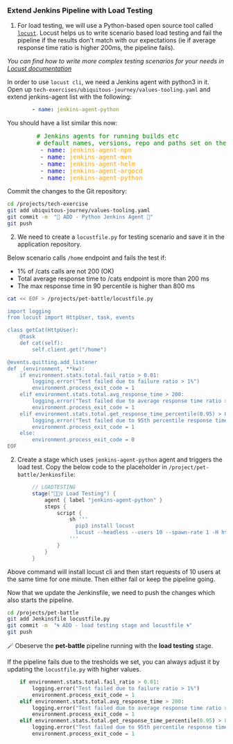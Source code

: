 ### Extend Jenkins Pipeline with Load Testing

1. For load testing, we will use a Python-based open source tool called [`locust`](https://docs.locust.io/en/stable/index.html). Locust helps us to write scenario based load testing and fail the pipeline if the results don't match with our expectations (ie if average response time ratio is higher 200ms, the pipeline fails).

_You can find how to write more complex testing scenarios for your needs in [Locust documentation](https://docs.locust.io/en/stable/writing-a-locustfile.html)_

In order to use `locust cli`, we need a Jenkins agent with python3 in it. Open up `tech-exercises/ubiquitous-journey/values-tooling.yaml` and extend jenkins-agent list with the following:
```yaml
        - name: jenkins-agent-python
```

You should have a list similar this now:
<pre>
        <span style="color:green;" ># Jenkins agents for running builds etc</span>
        <span style="color:green;" ># default names, versions, repo and paths set on the template</span>
         <span style="color:blue;" >- name:</span> <span style="color:orange;" >jenkins-agent-npm</span>
         <span style="color:blue;" >- name:</span> <span style="color:orange;" >jenkins-agent-mvn</span>
         <span style="color:blue;" >- name:</span> <span style="color:orange;" >jenkins-agent-helm</span>
         <span style="color:blue;" >- name:</span> <span style="color:orange;" >jenkins-agent-argocd</span>
         <span style="color:blue;" >- name:</span> <span style="color:orange;" >jenkins-agent-python</span>
</pre>

Commit the changes to the Git repository:
```bash
cd /projects/tech-exercise
git add ubiquitous-journey/values-tooling.yaml
git commit -m  "🐍 ADD - Python Jenkins Agent 🐍" 
git push
```

2. We need to create a `locustfile.py` for testing scenario and save it in the application repository. 

Below scenario calls `/home` endpoint and fails the test if:
- 1% of /cats calls are not 200 (OK)
- Total average response time to /cats endpoint is more than 200 ms
- The max response time in 90 percentile is higher than 800 ms

```bash
cat << EOF > /projects/pet-battle/locustfile.py

import logging
from locust import HttpUser, task, events

class getCat(HttpUser):
    @task
    def cat(self):
        self.client.get("/home")

@events.quitting.add_listener
def _(environment, **kw):
    if environment.stats.total.fail_ratio > 0.01:
        logging.error("Test failed due to failure ratio > 1%")
        environment.process_exit_code = 1
    elif environment.stats.total.avg_response_time > 200:
        logging.error("Test failed due to average response time ratio > 200 ms")
        environment.process_exit_code = 1
    elif environment.stats.total.get_response_time_percentile(0.95) > 800:
        logging.error("Test failed due to 95th percentile response time > 800 ms")
        environment.process_exit_code = 1
    else:
        environment.process_exit_code = 0
EOF
```
2. Create a stage which uses `jenkins-agent-python` agent and triggers the load test. Copy the below code to the placeholder in `/project/pet-battle/Jenkinsfile`:

```groovy
        // LOADTESTING
		stage("🏋🏻‍♀️ Load Testing") {
			agent { label "jenkins-agent-python" }
			steps {
				script {
                    sh '''
                      pip3 install locust
                      locust --headless --users 10 --spawn-rate 1 -H https://${APP_NAME}-${DESTINATION_NAMESPACE}-<CLUSTER_DOMAIN> --run-time 1m --loglevel INFO --only-summary 
                    '''
				}
			}
		}
```
Above command will install locust cli and then start requests of 10 users at the same time for one minute. Then either fail or keep the pipeline going. 

Now that we update the Jenkinsfile, we need to push the changes which also starts the pipeline.

```bash
cd /projects/pet-battle
git add Jenkinsfile locustfile.py
git commit -m  "🌀 ADD - load testing stage and locustfile 🌀"
git push
```

🪄 Obeserve the **pet-battle** pipeline running with the **load testing** stage.

If the pipeline fails due to the tresholds we set, you can always adjust it by updating the `locustfile.py` with higher values.

```py
    if environment.stats.total.fail_ratio > 0.01:
        logging.error("Test failed due to failure ratio > 1%")
        environment.process_exit_code = 1
    elif environment.stats.total.avg_response_time > 200:
        logging.error("Test failed due to average response time ratio > 200 ms")
        environment.process_exit_code = 1
    elif environment.stats.total.get_response_time_percentile(0.95) > 800:
        logging.error("Test failed due to 95th percentile response time > 800 ms")
        environment.process_exit_code = 1

```